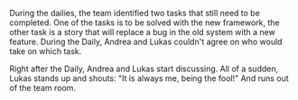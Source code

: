 During the dailies, the team identified two tasks that still need to be completed. One of the tasks is to be solved with the new framework, the other task is a story that will replace a bug in the old system with a new feature. During the Daily, Andrea and Lukas couldn't agree on who would take on which task.

Right after the Daily, Andrea and Lukas start discussing. All of a sudden, Lukas stands up and shouts: &quot;It is always me, being the fool!&quot; And runs out of the team room.
